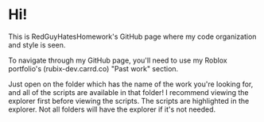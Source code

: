 # Hi!
This is RedGuyHatesHomework's GitHub page where my code organization and style is seen.

To navigate through my GitHub page, you'll need to use my Roblox portfolio's (rubix-dev.carrd.co) "Past work" section.

Just open on the folder which has the name of the work you're looking for, and all of the scripts are available in that folder! I recommend viewing the explorer first before viewing the scripts. The scripts are highlighted in the explorer. Not all folders will have the explorer if it's not needed.
